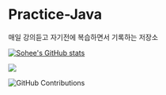 # Practice-Java
매일 강의듣고 자기전에 복습하면서 기록하는 저장소

[![Sohee's GitHub stats](https://github-readme-stats.vercel.app/api?username=BillionDollarSohee&show_icons=true&theme=dark)](https://github.com/anuraghazra/github-readme-stats)

[![](https://github-profile-summary-cards.vercel.app/api/cards/profile-details?username=BillionDollarSohee&theme=github_dark)](https://github.com/vn7n24fzkq/github-profile-summary-cards)

![GitHub Contributions](https://ghchart.rshah.org/username)

